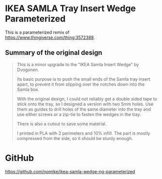 # IKEA SAMLA Tray Insert Wedge Parameterized

This is a parameterized remix of https://www.thingiverse.com/thing:3572388.

## Summary of the original design

> This is a minor upgrade to the "IKEA Samla Insert Wedge" by Dvogonen.
> 
> Its basic purpose is to push the small ends of the Samla tray insert apart, to prevent it from slipping over the notches down into the Samla box.
> 
> With the original design, I could not reliably get a double sided tape to stick onto the tray, so I designed a version with two 5mm holes. Use them as guides to drill holes of the same diameter into the tray and use either screws or a zip-tie to fasten the wedges in the tray.
> 
> There is also a cutout to save some material.
> 
> I printed in PLA with 2 perimeters and 10% infill. The part is mostly compressed from the side, so it should be sturdy enough.

# GitHub
https://github.com/nomike/ikea-samla-wedge-ng-parameterized
